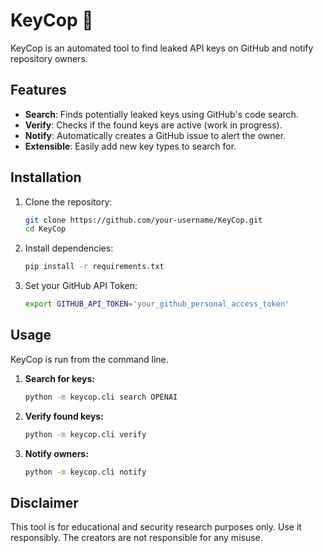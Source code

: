 # KeyCop 👮

KeyCop is an automated tool to find leaked API keys on GitHub and notify repository owners.

## Features

- **Search**: Finds potentially leaked keys using GitHub's code search.
- **Verify**: Checks if the found keys are active (work in progress).
- **Notify**: Automatically creates a GitHub issue to alert the owner.
- **Extensible**: Easily add new key types to search for.

## Installation

1.  Clone the repository:
    ```bash
    git clone https://github.com/your-username/KeyCop.git
    cd KeyCop
    ```

2.  Install dependencies:
    ```bash
    pip install -r requirements.txt
    ```

3.  Set your GitHub API Token:
    ```bash
    export GITHUB_API_TOKEN='your_github_personal_access_token'
    ```

## Usage

KeyCop is run from the command line.

1.  **Search for keys:**
    ```bash
    python -m keycop.cli search OPENAI
    ```

2.  **Verify found keys:**
    ```bash
    python -m keycop.cli verify
    ```

3.  **Notify owners:**
    ```bash
    python -m keycop.cli notify
    ```

## Disclaimer

This tool is for educational and security research purposes only. Use it responsibly. The creators are not responsible for any misuse.